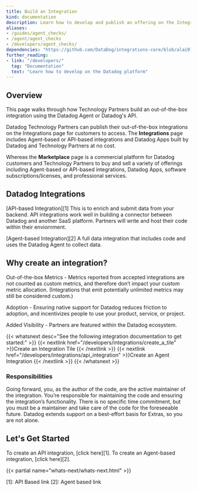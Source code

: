 ```yaml
---
title: Build an Integration
kind: documentation
description: Learn how to develop and publish an offering on the Integrations page.
aliases:
- /guides/agent_checks/
- /agent/agent_checks
- /developers/agent_checks/
dependencies: "https://github.com/DataDog/integrations-core/blob/alai97/add-marketplace-documentation/docs/dev/README.md"
further_reading:
- link: "/developers/"
  tag: "Documentation"
  text: "Learn how to develop on the Datadog platform"
---
```


## Overview

This page walks through how Technology Partners build an out-of-the-box integration using the Datadog Agent or Datadog's API. 

Datadog Technology Partners can publish their out-of-the-box integrations on the Integrations page for customers to access. 
The **Integrations** page includes Agent-based or API-based integrations and Datadog Apps built by Datadog and Technology Partners at no cost. 

Whereas the **Marketplace** page is a commercial platform for Datadog customers and Technology Partners to buy and sell a variety of offerings including Agent-based or API-based integrations, Datadog Apps, software subscriptions/licenses, and professional services.

## Datadog Integrations

[API-based Integration][1]
This is to enrich and submit data from your backend. API integrations work well in building a connector between Datadog and another SaaS platform. Partners will write and host their code within their enviornment.

[Agent-based Integration][2]
A full data integration that includes code and uses the Datadog Agent to collect data. 

## Why create an integration?

Out-of-the-box Metrics - Metrics reported from accepted integrations are not counted as custom metrics, and therefore don’t impact your custom metric allocation. (Integrations that emit potentially unlimited metrics may still be considered custom.) 

Adoption - Ensuring native support for Datadog reduces friction to adoption, and incentivizes people to use your product, service, or project. 

Added Visibility - Partners are featured within the Datadog ecosystem. 

{{< whatsnext desc="See the following integration documentation to get started:" >}}
  {{< nextlink href="/developers/integrations/create_a_tile" >}}Create an Integration Tile {{< /nextlink >}}
  {{< nextlink href="/developers/integrations/api_integration" >}}Create an Agent Integration {{< /nextlink >}}
{{< /whatsnext >}}

### Responsibilities
Going forward, you, as the author of the code, are the active maintainer of the integration. You’re responsible for maintaining the code and ensuring the integration’s functionality. There is no specific time commitment, but you must be a maintainer and take care of the code for the foreseeable future. Datadog extends support on a best-effort basis for Extras, so you are not alone.

## Let's Get Started 
To create an API integration, [click here][1].
To create an Agent-based integration, [click here][2].

{{< partial name="whats-next/whats-next.html" >}}

[1]: API Based link
[2]: Agent based link 